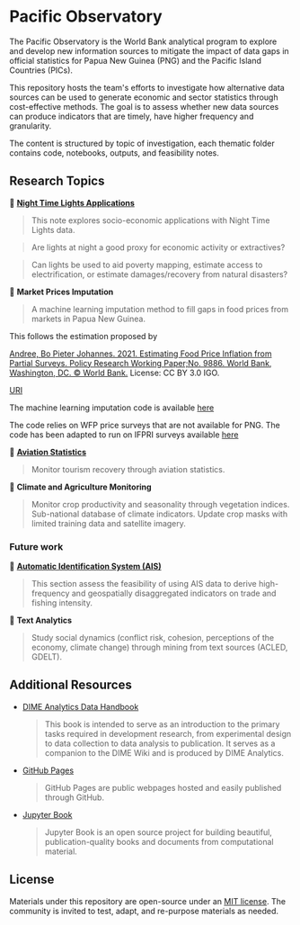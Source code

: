 # Pacific Observatory

The Pacific Observatory is the World Bank analytical program to explore and develop new information sources to mitigate the impact of data gaps in official statistics for Papua New Guinea (PNG) and the Pacific Island Countries (PICs).

This repository hosts the team's efforts to investigate how alternative data sources can be used to generate economic and sector statistics through cost-effective methods. The goal is to assess whether new data sources can produce indicators that are timely, have higher frequency and granularity.

The content is structured by topic of investigation, each thematic folder contains code, notebooks, outputs, and feasibility notes.

## Research Topics

🔖 [**Night Time Lights Applications**](./ch1_intro.md)
> This note explores socio-economic applications with Night Time Lights data.  

> Are lights at night a good proxy for economic activity or extractives?  

> Can lights be used to aid poverty mapping, estimate access to electrification, or estimate damages/recovery from natural disasters?

🔖 **Market Prices Imputation**
> A machine learning imputation method to fill gaps in food prices from markets in Papua New Guinea.

This follows the estimation proposed by

[Andree, Bo Pieter Johannes. 2021. Estimating Food Price Inflation from Partial Surveys. Policy Research Working Paper;No. 9886. World Bank, Washington, DC. © World Bank.](https://openknowledge.worldbank.org/handle/10986/36778) License: CC BY 3.0 IGO.

[URI](http://hdl.handle.net/10986/36778)

The machine learning imputation code is available [here](https://github.com/worldbank/Food-Price-Estimation)

The code relies on WFP price surveys that are not available for PNG. The code has been adapted to run on IFPRI surveys available [here](https://www.ifpri.org/project/fresh-food-price-analysis-papua-new-guinea)

🔖 [**Aviation Statistics**](./TourUpdates)
> Monitor tourism recovery through aviation statistics.

🔖 **Climate and Agriculture Monitoring**
> Monitor crop productivity and seasonality through vegetation indices.  
> Sub-national database of climate indicators.
> Update crop masks with limited training data and satellite imagery.  

### Future work

🔖 [**Automatic Identification System (AIS)**](./ais_intro.md)
> This section assess the feasibility of using AIS data to derive high-frequency and geospatially disaggregated indicators on trade and fishing intensity.

🔖 **Text Analytics**
> Study social dynamics (conflict risk, cohesion, perceptions of the economy, climate change) through mining from text sources (ACLED, GDELT). 

## Additional Resources

- [DIME Analytics Data Handbook](https://worldbank.github.io/dime-data-handbook/)
    > This book is intended to serve as an introduction to the primary tasks required in development research, from experimental design to data collection to data analysis to publication. It serves as a companion to the DIME Wiki and is produced by DIME Analytics.

- [GitHub Pages](https://guides.github.com/features/pages/)
    > GitHub Pages are public webpages hosted and easily published through GitHub.

- [Jupyter Book](https://jupyterbook.org/intro.html)
    > Jupyter Book is an open source project for building beautiful, publication-quality books and documents from computational material.

## License

Materials under this repository are open-source under an [MIT license](LICENSE). The community is invited to test, adapt, and re-purpose materials as needed.